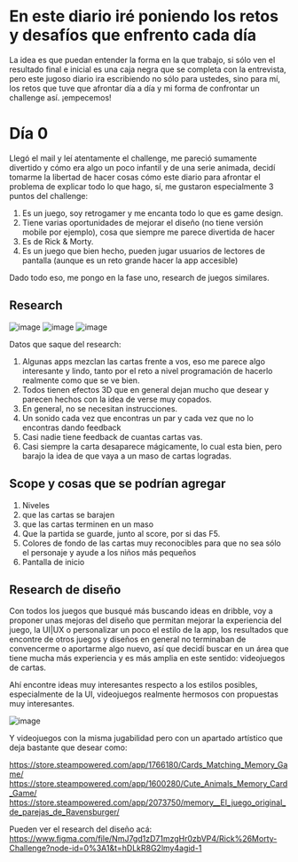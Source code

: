 # En este diario iré poniendo los retos  y desafíos que enfrento cada día

La idea es que puedan entender la forma en la que trabajo, si sólo ven el resultado final e inicial es una caja negra que se completa con la entrevista, pero este jugoso diario ira escribiendo no sólo para ustedes, sino para mí, los retos que tuve que afrontar día a día y mi forma de confrontar un challenge así. ¡empecemos!

# Día 0 

Llegó el mail y leí atentamente el challenge, me pareció sumamente divertido y cómo era algo un poco infantil y de una serie animada, decidí tomarme la libertad de hacer cosas cómo este diario para afrontar el problema de explicar todo lo que hago, sí, me gustaron especialmente 3 puntos del challenge:

1. Es un juego, soy retrogamer y me encanta todo lo que es game design.
2. Tiene varias oportunidades de mejorar el diseño (no tiene versión mobile por ejemplo), cosa que siempre me parece divertida de hacer
3. Es de Rick & Morty.
4. Es un juego que bien hecho, pueden jugar usuarios de lectores de pantalla (aunque es un reto grande hacer la app accesible)

Dado todo eso, me pongo en la fase uno, research de juegos similares.

## Research

![image](https://user-images.githubusercontent.com/54949334/222897763-9d522863-786d-4545-b316-1fc72c0d2e9a.png)
![image](https://user-images.githubusercontent.com/54949334/222897772-5c48a8d3-4712-47a9-8432-9ec331c8f2c8.png)
![image](https://user-images.githubusercontent.com/54949334/222897805-e023f3dd-f729-4599-90d4-8ebf9dc8adc6.png)

Datos que saque del research:
1. Algunas apps mezclan las cartas frente a vos, eso me parece algo interesante y lindo, tanto por el reto a nivel programación de hacerlo realmente como que se ve bien.
2. Todos tienen efectos 3D que en general dejan mucho que desear y parecen hechos con la idea de verse muy copados.
3. En general, no se necesitan instrucciones. 
4. Un sonido cada vez que encontras un par y cada vez que no lo encontras dando feedback
5. Casi nadie tiene feedback de cuantas cartas vas. 
6. Casi siempre la carta desaparece mágicamente, lo cual esta bien, pero barajo la idea de que vaya a un maso de cartas logradas. 

## Scope y cosas que se podrían agregar

1. Niveles
2. que las cartas se barajen
3. que las cartas terminen en un maso
4. Que la partida se guarde, junto al score, por si das F5.
5. Colores de fondo de las cartas muy reconocibles para que no sea sólo el personaje y ayude a los niños más pequeños
6. Pantalla de inicio

## Research de diseño

Con todos los juegos que busqué más buscando ideas en dribble, voy a proponer unas mejoras del diseño que permitan mejorar la experiencia del juego, la UI|UX o personalizar un poco el estilo de la app, los resultados que encontre de otros juegos y diseños en general no terminaban de convencerme o aportarme algo nuevo, así que decidí buscar en un área que tiene mucha más experiencia y es más amplia en este sentido: videojuegos de cartas.

Ahí encontre ideas muy interesantes respecto a los estilos posibles, especialmente de la UI, videojuegos realmente hermosos con propuestas muy interesantes.

![image](https://user-images.githubusercontent.com/54949334/223269735-f8d7067f-0828-4377-9522-c8393bdaef39.png)

Y videojuegos con la misma jugabilidad pero con un apartado artístico que deja bastante que desear como:

https://store.steampowered.com/app/1766180/Cards_Matching_Memory_Game/
https://store.steampowered.com/app/1600280/Cute_Animals_Memory_Card_Game/
https://store.steampowered.com/app/2073750/memory__El_juego_original_de_parejas_de_Ravensburger/

Pueden ver el research del diseño acá: https://www.figma.com/file/NmJ7gd1zD71mzgHr0zbVP4/Rick%26Morty-Challenge?node-id=0%3A1&t=hDLkR8G2lmy4agid-1
